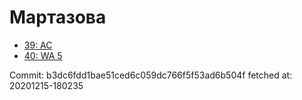 # Мартазова
- [39: AC](39.md)
- [40: WA 5](40.md)

Commit: b3dc6fdd1bae51ced6c059dc766f5f53ad6b504f
 fetched at: 20201215-180235
